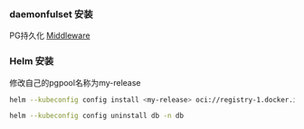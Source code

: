 ### daemonfulset 安装
PG持久化
[Middleware](./db-statefulset.yaml)



### Helm 安装
修改自己的pgpool名称为my-release
```bash
helm --kubeconfig config install <my-release> oci://registry-1.docker.io/bitnamicharts/postgresql-ha --set fullnameOverride=db -n db --create-namespace

helm --kubeconfig config uninstall db -n db
```






